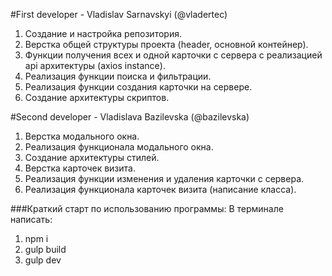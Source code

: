#First developer - Vladislav Sarnavskyi (@vladertec)
1) Создание и настройка репозитория.
2) Верстка общей структуры проекта (header, основной контейнер). 
3) Функции получения всех и одной карточки с сервера с реализацией api архитектуры (axios instance). 
4) Реализация функции поиска и фильтрации. 
5) Реализация функции создания карточки на сервере. 
6) Создание архитектуры скриптов.



#Second developer - Vladislava Bazilevska (@bazilevska)
1) Верстка модального окна.
2) Реализация функционала модального окна.
3) Создание архитектуры стилей.
4) Верстка карточек визита.
5) Реализация функции изменения и удаления карточки с сервера.
6) Реализация функционала карточек визита (написание класса).



###Краткий старт по использованию программы:
В терминале написать:
1) npm i
2) gulp build 
3) gulp dev
